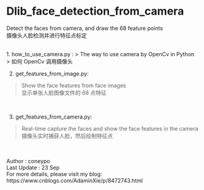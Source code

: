 # Dlib_face_detection_from_camera
Detect the faces from camera, and draw the 68 feature points 
<br>
摄像头人脸检测并进行特征点标定

<br>
1. how_to_use_camera.py : 
> The way to use camera by OpenCv in Python<br>
> 如何 OpenCv 调用摄像头
<br>

2. get_features_from_image.py: 
> Show the face features from face images	
> 显示单张人脸图像文件的 68 点特征
<br>

3. get_features_from_camera.py: 
> Real-time capture the faces and show the face features in the camera	
> 摄像头实时捕获人脸，然后绘制特征点
<br>

<br>
Author : coneypo<br>
Last Update : 23 Sep<br>
For more details, please visit my blog: https://www.cnblogs.com/AdaminXie/p/8472743.html

